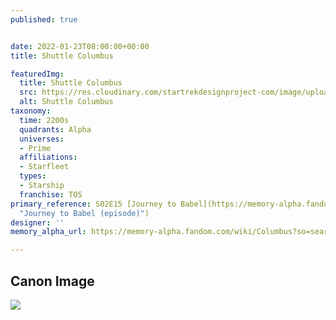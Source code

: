 ```yaml
---
published: true


date: 2022-01-23T08:00:00+00:00
title: Shuttle Columbus

featuredImg:
  title: Shuttle Columbus
  src: https://res.cloudinary.com/startrekdesignproject-com/image/upload/v1643063181/Shuttle-Columbus.png
  alt: Shuttle Columbus
taxonomy:
  time: 2200s
  quadrants: Alpha
  universes:
  - Prime
  affiliations:
  - Starfleet
  types:
  - Starship
  franchise: TOS
primary_reference: S02E15 [Journey to Babel](https://memory-alpha.fandom.com/wiki/Journey_to_Babel_(episode)
  "Journey to Babel (episode)")
designer: ''
memory_alpha_url: https://memory-alpha.fandom.com/wiki/Columbus?so=search

---
```

## Canon Image

![](https://res.cloudinary.com/startrekdesignproject-com/image/upload/v1643063182/Shuttle-Columbus_TOS-Journey-to-Babel.jpg)